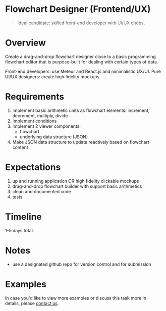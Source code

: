 # Flowchart Designer (Frontend/UX)

> Ideal candidate: skilled front-end developer with UI/UX chops.

# Overview

Create a drag-and-drop flowchart designer close to a basic programming flowchart editor that is purpose-built for dealing with certain types of data.

Front-end developers: use Meteor and React.js and minimalistic UX/UI.
Pure UI/UX designers: create high fidelity mockups. 

# Requirements

1. Implement basic arithmetic units as flowchart elements: increment, decrement, multiply, divide
1. Implement conditions
1. Implement 2 viewer components:
    - flowchart
    - underlying data structure (JSON)
1. Make JSON data structure to update reactively based on flowchart content

# Expectations

1. up and running application OR high fidelity clickable mockups
1. drag-and-drop flowchart builder with support basic arithmetics
1. clean and documented code
1. tests

# Timeline

1-5 days total.

# Notes

- use a designated github repo for version control and for submission

# Examples

In case you'd like to view more examples or discuss this task more in details, please [contact us](README.md).
